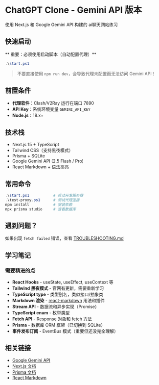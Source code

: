 # ChatGPT Clone - Gemini API 版本

使用 Next.js 和 Google Gemini API 构建的 ai聊天网站练习

## 快速启动

** 重要：必须使用启动脚本（自动配置代理）**

```powershell
.\start.ps1
```

> 不要直接使用 `npm run dev`，会导致代理未配置而无法访问 Gemini API！

## 前置条件

- **代理软件**：Clash/V2Ray 运行在端口 7890
- **API Key**：系统环境变量 `GEMINI_API_KEY`
- **Node.js**：18.x+

## 技术栈

- Next.js 15 + TypeScript
- Tailwind CSS（支持黑夜模式）
- Prisma + SQLite
- Google Gemini API (2.5 Flash / Pro)
- React Markdown + 语法高亮

## 常用命令

```powershell
.\start.ps1           # 启动开发服务器
.\test-proxy.ps1      # 测试代理连接
npm install           # 安装依赖
npx prisma studio     # 查看数据库
```

## 遇到问题？

如果出现 `fetch failed` 错误，查看 [TROUBLESHOOTING.md](./TROUBLESHOOTING.md)

## 学习笔记

### 需要精进的点

- **React Hooks** - useState, useEffect, useContext 等
- **Tailwind 黑夜模式** - 官网有更新，需要重新学习
- **TypeScript type** - 类型别名，类似接口/抽象类
- **Markdown 渲染** - [react-markdown](https://github.com/remarkjs/react-markdown) 用法和插件
- **Stream API** - 数据流和异步实现（Promise）
- **TypeScript enum** - 枚举类型
- **Fetch API** - Response 对象和 fetch 方法
- **Prisma** - 数据库 ORM 框架（已切换到 SQLite）
- **事件发布订阅** - EventBus 模式（重要但还没完全理解）

## 相关链接

- [Google Gemini API](https://ai.google.dev/)
- [Next.js 文档](https://nextjs.org/docs)
- [Prisma 文档](https://www.prisma.io/docs)
- [React Markdown](https://github.com/remarkjs/react-markdown)
